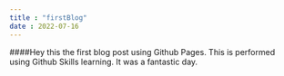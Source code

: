 ```yaml
---
title : "firstBlog"
date : 2022-07-16
---
```

####Hey this the first blog post using Github Pages. This is performed using Github Skills learning. It was a fantastic day.
